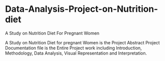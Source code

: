 # Data-Analysis-Project-on-Nutrition-diet
A Study on Nutrition Diet For Pregnant Women


A Study on Nutrition Diet for pregnant Women is the Project Abstract
Project Documentation file is the Entire Project work including Introduction, Methodology, Data Analysis, Visual Representation and Interpretation.

